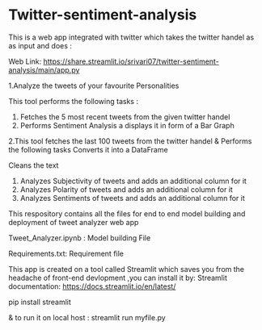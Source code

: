# Twitter-sentiment-analysis

This is a web app integrated with twitter which takes the twitter handel as as input and does :

Web Link: https://share.streamlit.io/srivari07/twitter-sentiment-analysis/main/app.py

1.Analyze the tweets of your favourite Personalities

This tool performs the following tasks :
1. Fetches the 5 most recent tweets from the given twitter handel
2. Performs Sentiment Analysis a displays it in form of a Bar Graph

2.This tool fetches the last 100 tweets from the twitter handel & Performs the following tasks
Converts it into a DataFrame

Cleans the text
1. Analyzes Subjectivity of tweets and adds an additional column for it
2. Analyzes Polarity of tweets and adds an additional column for it
3. Analyzes Sentiments of tweets and adds an additional column for it


This respository contains all the files for end to end model building and deployment of tweet analyzer web app

Tweet_Analyzer.ipynb : Model building File

Requirements.txt: Requirement file

This app is created on a tool called Streamlit which saves you from the headache of front-end devlopment ,you can install it by:
Streamlit documentation: https://docs.streamlit.io/en/latest/

pip install streamlit

& to run it on local host : streamlit run myfile.py
